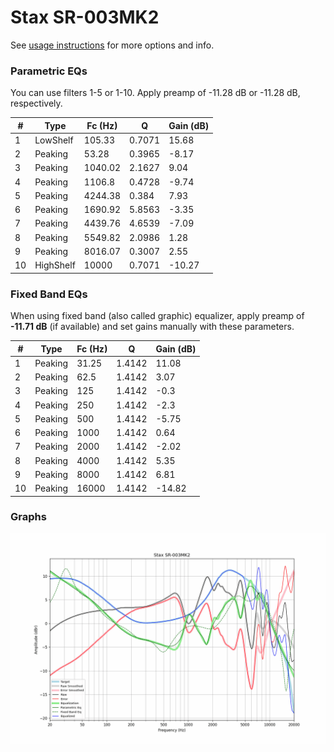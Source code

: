 # Stax SR-003MK2
See [usage instructions](https://github.com/jaakkopasanen/AutoEq#usage) for more options and info.

### Parametric EQs
You can use filters 1-5 or 1-10. Apply preamp of -11.28 dB or -11.28 dB, respectively.

|   # | Type      |   Fc (Hz) |      Q |   Gain (dB) |
|-----|-----------|-----------|--------|-------------|
|   1 | LowShelf  |    105.33 | 0.7071 |       15.68 |
|   2 | Peaking   |     53.28 | 0.3965 |       -8.17 |
|   3 | Peaking   |   1040.02 | 2.1627 |        9.04 |
|   4 | Peaking   |   1106.8  | 0.4728 |       -9.74 |
|   5 | Peaking   |   4244.38 | 0.384  |        7.93 |
|   6 | Peaking   |   1690.92 | 5.8563 |       -3.35 |
|   7 | Peaking   |   4439.76 | 4.6539 |       -7.09 |
|   8 | Peaking   |   5549.82 | 2.0986 |        1.28 |
|   9 | Peaking   |   8016.07 | 0.3007 |        2.55 |
|  10 | HighShelf |  10000    | 0.7071 |      -10.27 |

### Fixed Band EQs
When using fixed band (also called graphic) equalizer, apply preamp of **-11.71 dB** (if available) and set gains manually with these parameters.

|   # | Type    |   Fc (Hz) |      Q |   Gain (dB) |
|-----|---------|-----------|--------|-------------|
|   1 | Peaking |     31.25 | 1.4142 |       11.08 |
|   2 | Peaking |     62.5  | 1.4142 |        3.07 |
|   3 | Peaking |    125    | 1.4142 |       -0.3  |
|   4 | Peaking |    250    | 1.4142 |       -2.3  |
|   5 | Peaking |    500    | 1.4142 |       -5.75 |
|   6 | Peaking |   1000    | 1.4142 |        0.64 |
|   7 | Peaking |   2000    | 1.4142 |       -2.02 |
|   8 | Peaking |   4000    | 1.4142 |        5.35 |
|   9 | Peaking |   8000    | 1.4142 |        6.81 |
|  10 | Peaking |  16000    | 1.4142 |      -14.82 |

### Graphs
![](./Stax%20SR-003MK2.png)
